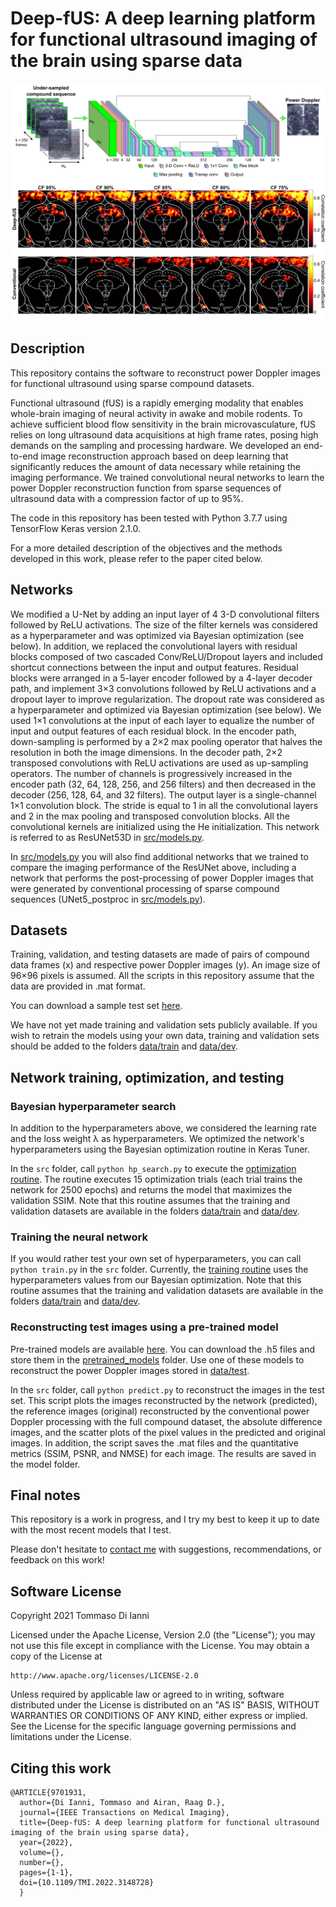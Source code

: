 # Deep-fUS: A deep learning platform for functional ultrasound imaging of the brain using sparse data

<img src="graphical_abstract.png" width="1000">

## Description

This repository contains the software to reconstruct power Doppler images for functional ultrasound using sparse compound datasets.

Functional ultrasound (fUS) is a rapidly emerging modality that enables whole-brain imaging of neural activity in awake and mobile rodents. To achieve sufficient blood flow sensitivity in the brain microvasculature, fUS relies on long ultrasound data acquisitions at high frame rates, posing high demands on the sampling and processing hardware. We developed an end-to-end image reconstruction approach based on deep learning that significantly reduces the amount of data necessary while retaining the imaging performance. We trained convolutional neural networks to learn the power Doppler reconstruction function from sparse sequences of ultrasound data with a compression factor of up to 95%.

The code in this repository has been tested with Python 3.7.7 using TensorFlow Keras version 2.1.0.

For a more detailed description of the objectives and the methods developed in this work, please refer to the paper cited below.

## Networks
We modified a U-Net by adding an input layer of 4 3-D convolutional filters followed by ReLU activations. The size of the filter kernels was considered as a hyperparameter and was optimized via Bayesian optimization (see below). In addition, we replaced the convolutional layers with residual blocks composed of two cascaded Conv/ReLU/Dropout layers and included shortcut connections between the input and output features. Residual blocks were arranged in a 5-layer encoder followed by a 4-layer decoder path, and implement 3×3 convolutions followed by ReLU activations and a dropout layer to improve regularization. The dropout rate was considered as a hyperparameter and optimized via Bayesian optimization (see below). We used 1×1 convolutions at the input of each layer to equalize the number of input and output features of each residual block. In the encoder path, down-sampling is performed by a 2×2 max pooling operator that halves the resolution in both the image dimensions. In the decoder path, 2×2 transposed convolutions with ReLU activations are used as up-sampling operators. The number of channels is progressively increased in the encoder path (32, 64, 128, 256, and 256 filters) and then decreased in the decoder (256, 128, 64, and 32 filters). The output layer is a single-channel 1×1 convolution block. The stride is equal to 1 in all the convolutional layers and 2 in the max pooling and transposed convolution blocks. All the convolutional kernels are initialized using the He initialization. This network is referred to as ResUNet53D in [src/models.py](src/models.py).

In [src/models.py](src/models.py) you will also find additional networks that we trained to compare the imaging performance of the ResUNet above, including a network that performs the post-processing of power Doppler images that were generated by conventional processing of sparse compound sequences (UNet5_postproc in [src/models.py](src/models.py)).


## Datasets
Training, validation, and testing datasets are made of pairs of compound data frames (x) and respective power Doppler images (y). An image size of 96×96 pixels is assumed. All the scripts in this repository assume that the data are provided in .mat format.

You can download a sample test set [here](https://doi.org/10.6084/m9.figshare.23663970).

We have not yet made training and validation sets publicly available. If you wish to retrain the models using your own data, training and validation sets should be added to the folders [data/train](data/train) and [data/dev](data/dev). 


## Network training, optimization, and testing

### Bayesian hyperparameter search
In addition to the hyperparameters above, we considered the learning rate and the loss weight λ as hyperparameters. We optimized the network's hyperparameters using the Bayesian optimization routine in Keras Tuner. 

In the `src` folder, call `python hp_search.py` to execute the [optimization routine](src/hp_search.py). The routine executes 15 optimization trials (each trial trains the network for 2500 epochs) and returns the model that maximizes the validation SSIM. Note that this routine assumes that the training and validation datasets are available in the folders [data/train](data/train) and [data/dev](data/dev).

### Training the neural network
If you would rather test your own set of hyperparameters, you can call `python train.py` in the `src` folder. Currently, the [training routine](src/train.py) uses the hyperparameters values from our Bayesian optimization. Note that this routine assumes that the training and validation datasets are available in the folders [data/train](data/train) and [data/dev](data/dev).


### Reconstructing test images using a pre-trained model
Pre-trained models are available [here](10.6084/m9.figshare.23663979). You can download the .h5 files and store them in the [pretrained_models](pretrained_models) folder. Use one of these models to reconstruct the power Doppler images stored in [data/test](data/test).

In the `src` folder, call `python predict.py` to reconstruct the images in the test set. This script plots the images reconstructed by the network (predicted), the reference images (original) reconstructed by the conventional power Doppler processing with the full compound dataset, the absolute difference images, and the scatter plots of the pixel values in the predicted and original images. In addition, the script saves the .mat files and the quantitative metrics (SSIM, PSNR, and NMSE) for each image. The results are saved in the model folder.


## Final notes
This repository is a work in progress, and I try my best to keep it up to date with the most recent models that I test. 

Please don't hesitate to [contact me](mailto:tommaso.diianni@ucsf.edu) with suggestions, recommendations, or feedback on this work!


## Software License
Copyright 2021 Tommaso Di Ianni

Licensed under the Apache License, Version 2.0 (the "License");
you may not use this file except in compliance with the License.
You may obtain a copy of the License at

    http://www.apache.org/licenses/LICENSE-2.0

Unless required by applicable law or agreed to in writing, software
distributed under the License is distributed on an "AS IS" BASIS,
WITHOUT WARRANTIES OR CONDITIONS OF ANY KIND, either express or implied.
See the License for the specific language governing permissions and
limitations under the License.

## Citing this work

```
@ARTICLE{9701931,
  author={Di Ianni, Tommaso and Airan, Raag D.},
  journal={IEEE Transactions on Medical Imaging}, 
  title={Deep-fUS: A deep learning platform for functional ultrasound imaging of the brain using sparse data}, 
  year={2022},
  volume={},
  number={},
  pages={1-1},
  doi={10.1109/TMI.2022.3148728}
  }
```


